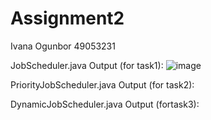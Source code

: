 # Assignment2
Ivana Ogunbor 49053231

JobScheduler.java Output (for task1):
![image](https://github.com/user-attachments/assets/d86c16b9-a901-484f-810e-d1bf936418eb)

PriorityJobScheduler.java Output (for task2):

DynamicJobScheduler.java Output (fortask3):
